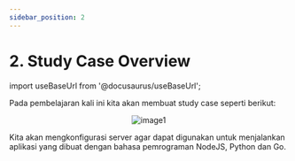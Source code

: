 ```yaml
---
sidebar_position: 2
---
```


# 2. Study Case Overview
import useBaseUrl from '@docusaurus/useBaseUrl';

Pada pembelajaran kali ini kita akan membuat study case seperti berikut:

<center>
<img alt="image1" src={useBaseUrl('img/docs/vm32.png')} />
</center>

Kita akan mengkonfigurasi server agar dapat digunakan untuk menjalankan aplikasi yang dibuat dengan bahasa pemrograman NodeJS, Python dan Go.